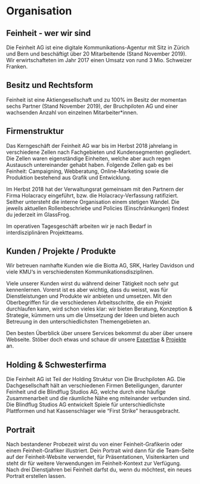 # Organisation

## Feinheit - wer wir sind

Die Feinheit AG  ist eine digitale Kommunikations-Agentur mit Sitz in Zürich und Bern und beschäftigt über 20 Mitarbeitende (Stand November 2019). Wir erwirtschafteten im Jahr 2017 einen Umsatz von rund 3 Mio. Schweizer Franken.


## Besitz und Rechtsform

Feinheit ist eine Aktiengesellschaft und zu 100% im Besitz der momentan sechs Partner (Stand November 2019), der Bruchpiloten AG und einer wachsenden Anzahl von einzelnen Mitarbeiter*innen.


## Firmenstruktur

Das Kerngeschäft der Feinheit AG war bis im Herbst 2018 jahrelang in verschiedene Zellen nach Fachgebieten und Kundensegmenten gegliedert. Die Zellen waren eigenständige Einheiten, welche aber auch regen Austausch untereinander gehabt haben. Folgende Zellen gab es bei Feinheit: Campaigning, Webberatung, Online-Marketing sowie die Produktion bestehend aus Grafik und Entwicklung.

Im Herbst 2018 hat der Verwaltungsrat gemeinsam mit den Partnern der Firma Holacracy eingeführt, bzw. die Holacracy-Verfassung ratifiziert. Seither untersteht die interne Organisation einem stetigen Wandel. Die jeweils aktuellen Rollenbeschriebe und Policies (Einschränkungen) findest du jederzeit im GlassFrog.

Im operativen Tagesgeschäft arbeiten wir je nach Bedarf in interdisziplinären Projektteams.


## Kunden / Projekte / Produkte

Wir betreuen namhafte Kunden wie die Biotta AG, SRK, Harley Davidson und viele KMU‘s in verschiedensten Kommunikationsdisziplinen.

Viele unserer Kunden wirst du während deiner Tätigkeit noch sehr gut kennenlernen. Vorerst ist es aber wichtig, dass du weisst, was für Dienstleistungen und Produkte wir anbieten und umsetzen. Mit den Oberbegriffen für die verschiedenen Arbeitsschritte, die ein Projekt durchlaufen kann, wird schon vieles klar: wir bieten Beratung, Konzeption & Strategie, kümmern uns um die Umsetzung der Ideen und bieten auch Betreuung in den unterschiedlichsten Themengebieten an.

Den besten Überblick über unsere Services bekommst du aber über unsere Webseite. Stöber doch etwas und schaue dir unsere [Expertise](https://feinheit.ch/expertise/) & [Projekte](https://feinheit.ch/arbeiten/) an.


## Holding & Schwesterfirma

Die Feinheit AG ist Teil der Holding Struktur von Die Bruchpiloten AG. Die Dachgesellschaft hält an verschiedenen Firmen Beteiligungen, darunter Feinheit und die Blindflug Studios AG, welche durch eine häufige Zusammenarbeit und die räumliche Nähe eng miteinander verbunden sind. Die Blindflug Studios AG entwickelt Spiele für unterschiedlichste Plattformen und hat Kassenschlager wie “First Strike” herausgebracht.


## Portrait

Nach bestandener Probezeit wirst du von einer Feinheit-Grafikerin oder einem Feinheit-Grafiker illustriert. Dein Portrait wird dann für die Team-Seite auf der Feinheit-Website verwendet, für Präsentationen, Visitenkarten und steht dir für weitere Verwendungen im Feinheit-Kontext zur Verfügung. Nach drei Dienstjahren bei Feinheit darfst du, wenn du möchtest, ein neues Portrait erstellen lassen.
